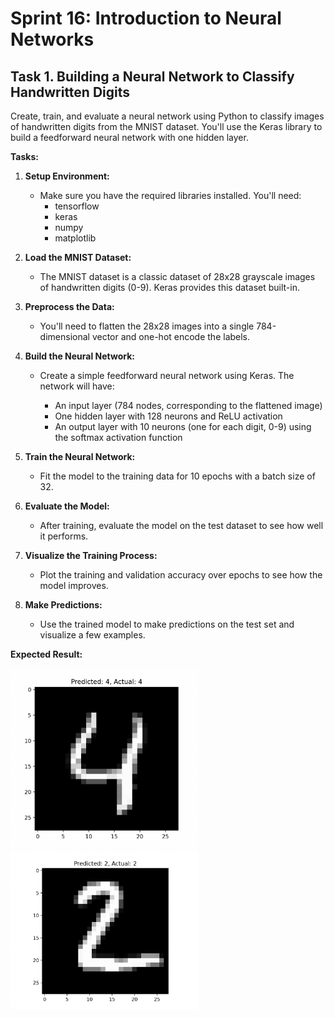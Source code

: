 # Sprint 16: Introduction to Neural Networks

## Task 1. Building a Neural Network to Classify Handwritten Digits

Create, train, and evaluate a neural network using Python to classify images of handwritten digits from the MNIST dataset. You'll use the Keras library to build a feedforward neural network with one hidden layer.

**Tasks:**

1. **Setup Environment:**
   - Make sure you have the required libraries installed. You'll need:
     - tensorflow
     - keras
     - numpy
     - matplotlib

2. **Load the MNIST Dataset:**
   - The MNIST dataset is a classic dataset of 28x28 grayscale images of handwritten digits (0-9). Keras provides this dataset built-in.

3. **Preprocess the Data:**
   - You'll need to flatten the 28x28 images into a single 784-dimensional vector and one-hot encode the labels.

4. **Build the Neural Network:**
   - Create a simple feedforward neural network using Keras. The network will have:

     - An input layer (784 nodes, corresponding to the flattened image)
     - One hidden layer with 128 neurons and ReLU activation
     - An output layer with 10 neurons (one for each digit, 0-9) using the softmax activation function

5. **Train the Neural Network:**
   - Fit the model to the training data for 10 epochs with a batch size of 32.

6. **Evaluate the Model:**
   - After training, evaluate the model on the test dataset to see how well it performs.

7. **Visualize the Training Process:**
   - Plot the training and validation accuracy over epochs to see how the model improves.

8. **Make Predictions:**
   - Use the trained model to make predictions on the test set and visualize a few examples.

**Expected Result:**

<img width="300" src="https://github.com/vladtymo/Neural-Network-Task-Handwritten-Digits/blob/master/images/digit_4.png" alt="Digit 4 Predict">
<img width="300" src="https://github.com/vladtymo/Neural-Network-Task-Handwritten-Digits/blob/master/images/digit_2.png" alt="Digit 2 Predict">
